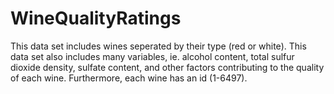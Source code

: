 # WineQualityRatings
This data set includes wines seperated by their type (red or white). This data set also includes many variables, ie. alcohol content, total sulfur dioxide density, sulfate content, and other factors contributing to the quality of each wine. Furthermore, each wine has an id (1-6497).
